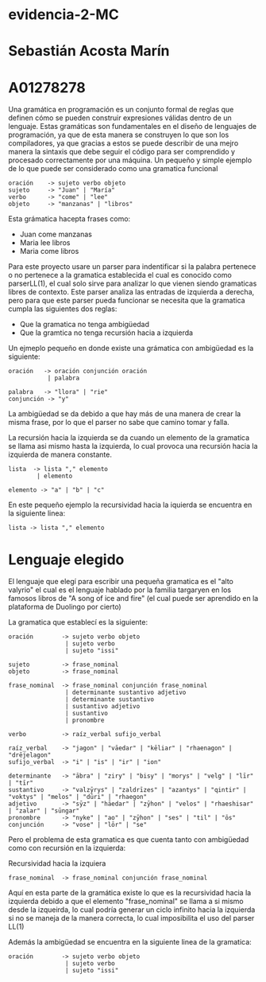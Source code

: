 # evidencia-2-MC

# Sebastián Acosta Marín 
# A01278278

Una gramática en programación es un conjunto formal de reglas que definen cómo se pueden construir expresiones válidas dentro de un lenguaje. Estas gramáticas son fundamentales en el diseño de lenguajes de programación, ya que de esta manera se construyen lo que son los compiladores, ya que gracias a estos se puede describir de una mejro manera la sintaxis que debe seguir el código para ser comprendido y procesado correctamente por una máquina.
Un pequeño y simple ejemplo de lo que puede ser considerado como una gramatica funcional 
```bnf
oración    -> sujeto verbo objeto
sujeto     -> "Juan" | "María"
verbo      -> "come" | "lee"
objeto     -> "manzanas" | "libros"
```

Esta grámatica hacepta frases como: 
- Juan come manzanas
- Maria lee libros
- Maria come libros

Para este proyecto usare un parser para indentificar si la palabra pertenece o no pertenece a la gramatica establecida el cual es conocido como parserLL(1), el cual solo sirve para analizar lo que vienen siendo gramaticas libres de contexto. Este parser analiza las entradas de izquierda a derecha, pero para que este parser pueda funcionar se necesita que la gramatica cumpla las siguientes dos reglas:

- Que la gramatica no tenga ambigüedad
- Que la gramtica no tenga recursión hacia a izquierda

Un ejmeplo pequeño en donde existe una grámatica con ambigüedad es la siguiente:

```bnf
oración   -> oración conjunción oración
           | palabra

palabra   -> "llora" | "rie"
conjunción -> "y"
```

La ambigüedad se da debido a que hay más de una manera de crear la misma frase, por lo que el parser no sabe que camino tomar y falla.

La recursión hacia la izquierda se da cuando un elemento de la gramatica se llama asi mismo hasta la izquierda, lo cual provoca una recursión hacia la izquierda de manera constante.
```bnf
lista  -> lista "," elemento
        | elemento

elemento -> "a" | "b" | "c"
```
En este pequeño ejemplo la recursividad hacia la iquierda se encuentra en la siguiente linea:

```bnf
lista -> lista "," elemento
```

# Lenguaje elegido 

El lenguaje que elegí para escribir una pequeña gramatica es el "alto valyrio" el cual es el lenguaje hablado por la familia targaryen en los famosos libros de "A song of ice and fire" (el cual puede ser aprendido en la plataforma de Duolingo por cierto)

La gramatica que establecí es la siguiente:

```bnf
oración        -> sujeto verbo objeto
                | sujeto verbo
                | sujeto "issi"

sujeto         -> frase_nominal
objeto         -> frase_nominal

frase_nominal  -> frase_nominal conjunción frase_nominal
                | determinante sustantivo adjetivo
                | determinante sustantivo
                | sustantivo adjetivo
                | sustantivo
                | pronombre

verbo          -> raíz_verbal sufijo_verbal

raíz_verbal    -> "jagon" | "vāedar" | "kēliar" | "rhaenagon" | "drējelagon"
sufijo_verbal  -> "i" | "is" | "ir" | "ion"

determinante   -> "ābra" | "ziry" | "bisy" | "morys" | "velg" | "līr" | "tīr"
sustantivo     -> "valzȳrys" | "zaldrīzes" | "azantys" | "qintir" | "voktys" | "melos" | "dūri" | "rhaegon"
adjetivo       -> "sȳz" | "hāedar" | "zȳhon" | "velos" | "rhaeshisar" | "zalar" | "sūngar"
pronombre      -> "nyke" | "ao" | "zȳhon" | "ses" | "til" | "ōs"
conjunción     -> "vose" | "lōr" | "se"
```

Pero el problema de esta gramatica es que cuenta tanto con ambigüedad como con recursión en la izquierda:

Recursividad hacia la izquiera 

```bnf
frase_nominal  -> frase_nominal conjunción frase_nominal
```

Aquí en esta parte de la gramática existe lo que es la recursividad hacia la izquierda debido a que el elemento "frase_nominal" se llama a si mismo desde la izqueirda, lo cual podría generar un ciclo infinito hacia la izquierda si no se maneja de la manera correcta, lo cual imposibilita el uso del parser LL(1)

Además la ambigüedad se encuentra en la siguiente linea de la gramatica:

```bnf
oración        -> sujeto verbo objeto
                | sujeto verbo
                | sujeto "issi"
```




